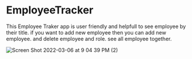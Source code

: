 # EmployeeTracker

This Employee Traker app is user friendly and helpfull to see employee by their title. if you want to add new employee then you can add new employee. and delete employee and role. see all employee together.


![Screen Shot 2022-03-06 at 9 04 39 PM (2)](https://user-images.githubusercontent.com/94412449/156955552-9a13f14d-0b4e-415c-82e5-4088a3f417f8.png)
